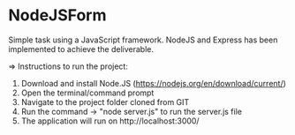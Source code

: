 # NodeJSForm
Simple task using a JavaScript framework. NodeJS and Express has been implemented to achieve the deliverable.

=> Instructions to run the project:

1. Download and install  Node.JS  (https://nodejs.org/en/download/current/) 
2. Open the terminal/command prompt
3. Navigate to the project folder cloned from GIT
4. Run the command -> "node server.js" to run the server.js file
5. The application will run on  http://localhost:3000/ 
